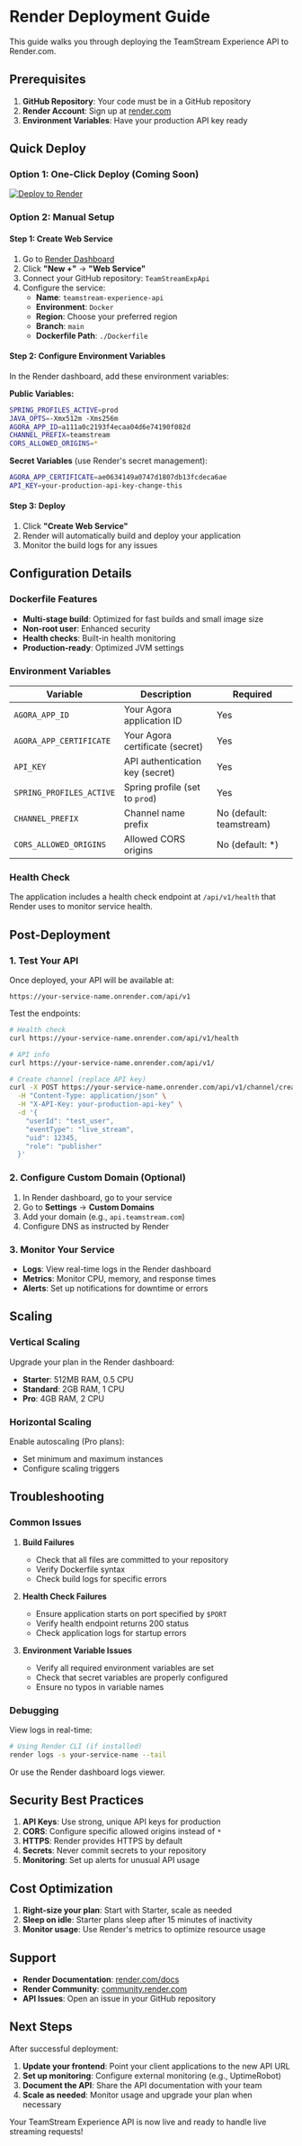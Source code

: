# Render Deployment Guide

This guide walks you through deploying the TeamStream Experience API to Render.com.

## Prerequisites

1. **GitHub Repository**: Your code must be in a GitHub repository
2. **Render Account**: Sign up at [render.com](https://render.com)
3. **Environment Variables**: Have your production API key ready

## Quick Deploy

### Option 1: One-Click Deploy (Coming Soon)
[![Deploy to Render](https://render.com/images/deploy-to-render-button.svg)](https://render.com/deploy)

### Option 2: Manual Setup

#### Step 1: Create Web Service

1. Go to [Render Dashboard](https://dashboard.render.com/)
2. Click **"New +"** → **"Web Service"**
3. Connect your GitHub repository: `TeamStreamExpApi`
4. Configure the service:
   - **Name**: `teamstream-experience-api`
   - **Environment**: `Docker`
   - **Region**: Choose your preferred region
   - **Branch**: `main`
   - **Dockerfile Path**: `./Dockerfile`

#### Step 2: Configure Environment Variables

In the Render dashboard, add these environment variables:

**Public Variables:**
```bash
SPRING_PROFILES_ACTIVE=prod
JAVA_OPTS=-Xmx512m -Xms256m
AGORA_APP_ID=a111a0c2193f4ecaa04d6e74190f082d
CHANNEL_PREFIX=teamstream
CORS_ALLOWED_ORIGINS=*
```

**Secret Variables** (use Render's secret management):
```bash
AGORA_APP_CERTIFICATE=ae0634149a0747d1807db13fcdeca6ae
API_KEY=your-production-api-key-change-this
```

#### Step 3: Deploy

1. Click **"Create Web Service"**
2. Render will automatically build and deploy your application
3. Monitor the build logs for any issues

## Configuration Details

### Dockerfile Features

- **Multi-stage build**: Optimized for fast builds and small image size
- **Non-root user**: Enhanced security
- **Health checks**: Built-in health monitoring
- **Production-ready**: Optimized JVM settings

### Environment Variables

| Variable | Description | Required |
|----------|-------------|----------|
| `AGORA_APP_ID` | Your Agora application ID | Yes |
| `AGORA_APP_CERTIFICATE` | Your Agora certificate (secret) | Yes |
| `API_KEY` | API authentication key (secret) | Yes |
| `SPRING_PROFILES_ACTIVE` | Spring profile (set to `prod`) | Yes |
| `CHANNEL_PREFIX` | Channel name prefix | No (default: teamstream) |
| `CORS_ALLOWED_ORIGINS` | Allowed CORS origins | No (default: *) |

### Health Check

The application includes a health check endpoint at `/api/v1/health` that Render uses to monitor service health.

## Post-Deployment

### 1. Test Your API

Once deployed, your API will be available at:
```
https://your-service-name.onrender.com/api/v1
```

Test the endpoints:
```bash
# Health check
curl https://your-service-name.onrender.com/api/v1/health

# API info
curl https://your-service-name.onrender.com/api/v1/

# Create channel (replace API key)
curl -X POST https://your-service-name.onrender.com/api/v1/channel/create \
  -H "Content-Type: application/json" \
  -H "X-API-Key: your-production-api-key" \
  -d '{
    "userId": "test_user",
    "eventType": "live_stream",
    "uid": 12345,
    "role": "publisher"
  }'
```

### 2. Configure Custom Domain (Optional)

1. In Render dashboard, go to your service
2. Go to **Settings** → **Custom Domains**
3. Add your domain (e.g., `api.teamstream.com`)
4. Configure DNS as instructed by Render

### 3. Monitor Your Service

- **Logs**: View real-time logs in the Render dashboard
- **Metrics**: Monitor CPU, memory, and response times
- **Alerts**: Set up notifications for downtime or errors

## Scaling

### Vertical Scaling
Upgrade your plan in the Render dashboard:
- **Starter**: 512MB RAM, 0.5 CPU
- **Standard**: 2GB RAM, 1 CPU  
- **Pro**: 4GB RAM, 2 CPU

### Horizontal Scaling
Enable autoscaling (Pro plans):
- Set minimum and maximum instances
- Configure scaling triggers

## Troubleshooting

### Common Issues

1. **Build Failures**
   - Check that all files are committed to your repository
   - Verify Dockerfile syntax
   - Check build logs for specific errors

2. **Health Check Failures**
   - Ensure application starts on port specified by `$PORT`
   - Verify health endpoint returns 200 status
   - Check application logs for startup errors

3. **Environment Variable Issues**
   - Verify all required environment variables are set
   - Check that secret variables are properly configured
   - Ensure no typos in variable names

### Debugging

View logs in real-time:
```bash
# Using Render CLI (if installed)
render logs -s your-service-name --tail
```

Or use the Render dashboard logs viewer.

## Security Best Practices

1. **API Keys**: Use strong, unique API keys for production
2. **CORS**: Configure specific allowed origins instead of `*`
3. **HTTPS**: Render provides HTTPS by default
4. **Secrets**: Never commit secrets to your repository
5. **Monitoring**: Set up alerts for unusual API usage

## Cost Optimization

1. **Right-size your plan**: Start with Starter, scale as needed
2. **Sleep on idle**: Starter plans sleep after 15 minutes of inactivity
3. **Monitor usage**: Use Render's metrics to optimize resource usage

## Support

- **Render Documentation**: [render.com/docs](https://render.com/docs)
- **Render Community**: [community.render.com](https://community.render.com)
- **API Issues**: Open an issue in your GitHub repository

## Next Steps

After successful deployment:

1. **Update your frontend**: Point your client applications to the new API URL
2. **Set up monitoring**: Configure external monitoring (e.g., UptimeRobot)
3. **Document the API**: Share the API documentation with your team
4. **Scale as needed**: Monitor usage and upgrade your plan when necessary

Your TeamStream Experience API is now live and ready to handle live streaming requests!
